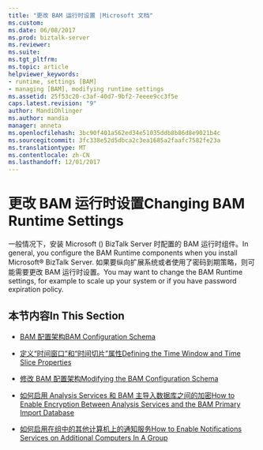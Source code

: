 ```yaml
---
title: "更改 BAM 运行时设置 |Microsoft 文档"
ms.custom: 
ms.date: 06/08/2017
ms.prod: biztalk-server
ms.reviewer: 
ms.suite: 
ms.tgt_pltfrm: 
ms.topic: article
helpviewer_keywords:
- runtime, settings [BAM]
- managing [BAM], modifying runtime settings
ms.assetid: 25f53c20-c3af-40d7-9bf2-7eeee9cc3f5e
caps.latest.revision: "9"
author: MandiOhlinger
ms.author: mandia
manager: anneta
ms.openlocfilehash: 3bc90f401a562ed34e51035ddb8b86d8e9021b4c
ms.sourcegitcommit: 3fc338e52d5dbca2c3ea1685a2faafc7582fe23a
ms.translationtype: MT
ms.contentlocale: zh-CN
ms.lasthandoff: 12/01/2017
---
```

# <a name="changing-bam-runtime-settings"></a><span data-ttu-id="bfcaf-102">更改 BAM 运行时设置</span><span class="sxs-lookup"><span data-stu-id="bfcaf-102">Changing BAM Runtime Settings</span></span>
<span data-ttu-id="bfcaf-103">一般情况下，安装 Microsoft () BizTalk Server 时配置的 BAM 运行时组件。</span><span class="sxs-lookup"><span data-stu-id="bfcaf-103">In general, you configure the BAM Runtime components when you install Microsoft® BizTalk Server.</span></span> <span data-ttu-id="bfcaf-104">如果要纵向扩展系统或者使用了密码到期策略，则可能需要更改 BAM 运行时设置。</span><span class="sxs-lookup"><span data-stu-id="bfcaf-104">You may want to change the BAM Runtime settings, for example to scale up your system or if you have password expiration policy.</span></span>  
  
## <a name="in-this-section"></a><span data-ttu-id="bfcaf-105">本节内容</span><span class="sxs-lookup"><span data-stu-id="bfcaf-105">In This Section</span></span>  
  
-   [<span data-ttu-id="bfcaf-106">BAM 配置架构</span><span class="sxs-lookup"><span data-stu-id="bfcaf-106">BAM Configuration Schema</span></span>](../core/bam-configuration-schema.md)  
  
-   [<span data-ttu-id="bfcaf-107">定义“时间窗口”和“时间切片”属性</span><span class="sxs-lookup"><span data-stu-id="bfcaf-107">Defining the Time Window and Time Slice Properties</span></span>](../core/defining-the-time-window-and-time-slice-properties.md)  
  
-   [<span data-ttu-id="bfcaf-108">修改 BAM 配置架构</span><span class="sxs-lookup"><span data-stu-id="bfcaf-108">Modifying the BAM Configuration Schema</span></span>](../core/modifying-the-bam-configuration-schema.md)  
  
-   [<span data-ttu-id="bfcaf-109">如何启用 Analysis Services 和 BAM 主导入数据库之间的加密</span><span class="sxs-lookup"><span data-stu-id="bfcaf-109">How to Enable Encryption Between Analysis Services and the BAM Primary Import Database</span></span>](../core/enable-encryption-between-analysis-services-and-bam-primary-import-database.md)  
  
-   [<span data-ttu-id="bfcaf-110">如何启用在组中的其他计算机上的通知服务</span><span class="sxs-lookup"><span data-stu-id="bfcaf-110">How to Enable Notifications Services on Additional Computers In A Group</span></span>](../core/how-to-enable-notifications-services-on-additional-computers-in-a-group.md)